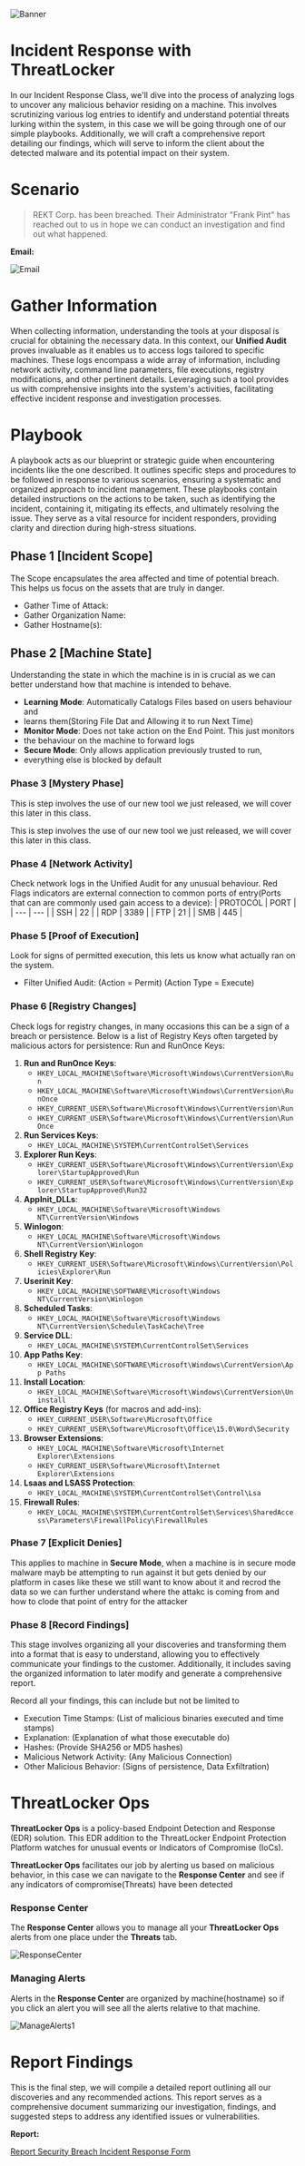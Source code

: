 ![Banner](https://www.notion.so/image/https%3A%2F%2Fprod-files-secure.s3.us-west-2.amazonaws.com%2F95fa80c9-fc09-41c7-a313-856f4155a90a%2F5a1947a3-a09e-4c51-94a1-8b6fffcf0521%2Fcomputer_fire_blog_extinguisher-01.png?table=block&id=d048762c-1984-419d-8fcd-a60cc03e9392&spaceId=95fa80c9-fc09-41c7-a313-856f4155a90a&width=2000&userId=c51186de-849a-4003-b8ae-be16e8b5d545&cache=v2)

# Incident Response with ThreatLocker

In our Incident Response Class, we'll dive into the process of analyzing logs
to uncover any malicious behavior residing on a machine. This involves
scrutinizing various log entries to identify and understand potential threats
lurking within the system, in this case we will be going through one of our
simple playbooks. Additionally, we will craft a comprehensive report detailing
our findings, which will serve to inform the client about the detected malware
and its potential impact on their system.

# Scenario

> REKT Corp. has been breached. Their Administrator "Frank Pint" has reached out
> to us in hope we can conduct an investigation and find out what happened.

**Email:**

![Email](https://curious-cloth-153.notion.site/image/https%3A%2F%2Fprod-files-secure.s3.us-west-2.amazonaws.com%2F95fa80c9-fc09-41c7-a313-856f4155a90a%2F76563e23-8e31-405c-8601-aae2feddb109%2FUntitled.png?table=block&id=a1e33980-3673-4128-81ae-9aea81b3334a&spaceId=95fa80c9-fc09-41c7-a313-856f4155a90a&width=1900&userId=&cache=v2)

# Gather Information

When collecting information, understanding the tools at your disposal is crucial
for obtaining the necessary data. In this context, our **Unified Audit** proves
invaluable as it enables us to access logs tailored to specific machines. These
logs encompass a wide array of information, including network activity, command
line parameters, file executions, registry modifications, and other pertinent
details. Leveraging such a tool provides us with comprehensive insights into the
system's activities, facilitating effective incident response and investigation
processes.

# Playbook

A playbook acts as our blueprint or strategic guide when encountering incidents
like the one described. It outlines specific steps and procedures to be followed
in response to various scenarios, ensuring a systematic and organized approach
to incident management. These playbooks contain detailed instructions on the
actions to be taken, such as identifying the incident, containing it, mitigating
its effects, and ultimately resolving the issue. They serve as a vital resource
for incident responders, providing clarity and direction during high-stress
situations.

## Phase 1 [Incident Scope]

The Scope encapsulates the area affected and time of potential breach. This helps
us focus on the assets that are truly in danger.

* Gather Time of Attack:
* Gather Organization Name:
* Gather Hostname(s):

## Phase 2 [Machine State]
Understanding the state in which the machine is in is crucial as we can better 
understand how that machine is intended to behave.
* **Learning Mode**: Automatically Catalogs Files based on users behaviour and 
* learns them(Storing File Dat and Allowing it to run Next Time)
* **Monitor Mode**: Does not take action on the End Point. This just monitors 
* the behaviour on the machine to forward logs
* **Secure Mode**: Only allows application previously trusted to run, 
* everything else is blocked by default

### Phase 3 [Mystery Phase]
This is step involves the use of our new tool we just released, we will 
cover this later in this class.

This is step involves the use of our new tool we just released, we will 
cover this later in this class.

### Phase 4 [Network Activity]
Check network logs in the Unified Audit for any unusual behaviour. 
Red Flags indicators are  external connection to common ports of 
entry(Ports that can are commonly used gain access to a device):
| PROTOCOL | PORT |
| --- | --- |
| SSH  | 22 |
| RDP | 3389 |
| FTP | 21 |
| SMB | 445 |

### Phase 5 [Proof of Execution]
Look for signs of permitted execution, this lets us know what actually ran on 
the system.
* Filter Unified Audit: (Action = Permit) (Action Type = Execute) 

### Phase 6 [Registry Changes]
Check logs for registry changes, in many occasions this can be a sign of a 
breach or persistence.
Below is a list of Registry Keys often targeted by malicious actors for 
persistence:
Run and RunOnce Keys:

1. **Run and RunOnce Keys**:
   - `HKEY_LOCAL_MACHINE\Software\Microsoft\Windows\CurrentVersion\Run`
   - `HKEY_LOCAL_MACHINE\Software\Microsoft\Windows\CurrentVersion\RunOnce`
   - `HKEY_CURRENT_USER\Software\Microsoft\Windows\CurrentVersion\Run`
   - `HKEY_CURRENT_USER\Software\Microsoft\Windows\CurrentVersion\RunOnce`
2. **Run Services Keys**:
   - `HKEY_LOCAL_MACHINE\SYSTEM\CurrentControlSet\Services`
3. **Explorer Run Keys**:
   - `HKEY_CURRENT_USER\Software\Microsoft\Windows\CurrentVersion\Explorer\StartupApproved\Run`
   - `HKEY_CURRENT_USER\Software\Microsoft\Windows\CurrentVersion\Explorer\StartupApproved\Run32`
4. **AppInit_DLLs**:
   - `HKEY_LOCAL_MACHINE\Software\Microsoft\Windows NT\CurrentVersion\Windows`
5. **Winlogon**:
   - `HKEY_LOCAL_MACHINE\Software\Microsoft\Windows NT\CurrentVersion\Winlogon`
6. **Shell Registry Key**:
   - `HKEY_CURRENT_USER\Software\Microsoft\Windows\CurrentVersion\Policies\Explorer\Run`
7. **Userinit Key**:
   - `HKEY_LOCAL_MACHINE\SOFTWARE\Microsoft\Windows NT\CurrentVersion\Winlogon`
8. **Scheduled Tasks**:
   - `HKEY_LOCAL_MACHINE\Software\Microsoft\Windows NT\CurrentVersion\Schedule\TaskCache\Tree`
9. **Service DLL**:
   - `HKEY_LOCAL_MACHINE\SYSTEM\CurrentControlSet\Services`
10. **App Paths Key**:
    - `HKEY_LOCAL_MACHINE\SOFTWARE\Microsoft\Windows\CurrentVersion\App Paths`
11. **Install Location**:
    - `HKEY_LOCAL_MACHINE\Software\Microsoft\Windows\CurrentVersion\Uninstall`
12. **Office Registry Keys** (for macros and add-ins):
    - `HKEY_CURRENT_USER\Software\Microsoft\Office`
    - `HKEY_CURRENT_USER\Software\Microsoft\Office\15.0\Word\Security`
13. **Browser Extensions**:
    - `HKEY_LOCAL_MACHINE\Software\Microsoft\Internet Explorer\Extensions`
    - `HKEY_CURRENT_USER\Software\Microsoft\Internet Explorer\Extensions`
14. **Lsaas and LSASS Protection**:
    - `HKEY_LOCAL_MACHINE\SYSTEM\CurrentControlSet\Control\Lsa`
15. **Firewall Rules**:
    - `HKEY_LOCAL_MACHINE\SYSTEM\CurrentControlSet\Services\SharedAccess\Parameters\FirewallPolicy\FirewallRules`
### Phase 7 [Explicit Denies]
This applies to machine in **Secure Mode**, when a machine is in secure mode 
malware mayb be attempting to run against it but gets denied by our platform 
in cases like these we still want to know about it and recrod the data so we 
can further understand where the attakc is coming from and how to clode that 
point of entry for the attacker

### Phase 8 [Record Findings]
This stage involves organizing all your discoveries and transforming them 
into a format that is easy to understand, allowing you to effectively 
communicate your findings to the customer. Additionally, it includes saving the 
organized information to later modify and generate a comprehensive report. 

Record all your findings, this can include but not be limited to

* Execution Time Stamps: (List of malicious binaries executed and time stamps)
* Explanation: (Explanation of what those executable do)
* Hashes: (Provide SHA256 or MD5 hashes)
* Malicious Network Activity: (Any Malicious Connection)
* Other Malicious Behavior: (Signs of persistence, Data Exfiltration)

# ThreatLocker Ops

**ThreatLocker Ops** is a policy-based Endpoint Detection and Response (EDR)
solution. This EDR addition to the ThreatLocker Endpoint Protection Platform
watches for unusual events or Indicators of Compromise (IoCs).

**ThreatLocker Ops** facilitates our job by alerting us based on malicious
behavior, in this case we can navigate to the **Response Center** and see if any
indicators of compromise(Threats) have been detected

### Response Center
The **Response Center** allows you to manage all your **ThreatLocker Ops** 
alerts from one place under the **Threats** tab. 

![ResponseCenter](https://curious-cloth-153.notion.site/image/https%3A%2F%2Fprod-files-secure.s3.us-west-2.amazonaws.com%2F95fa80c9-fc09-41c7-a313-856f4155a90a%2Fc327b279-dc7c-4c99-980b-9535f5945605%2FUntitled.png?table=block&id=8a21489f-ef50-406a-aedf-5543dba9880c&spaceId=95fa80c9-fc09-41c7-a313-856f4155a90a&width=2000&userId=&cache=v2)

### Managing Alerts
Alerts in the **Response Center** are organized by machine(hostname) so if you 
click an alert you will see all the alerts relative to that machine.

![ManageAlerts1](https://curious-cloth-153.notion.site/image/https%3A%2F%2Fprod-files-secure.s3.us-west-2.amazonaws.com%2F95fa80c9-fc09-41c7-a313-856f4155a90a%2Fce358ff6-8ea6-4356-aa50-586a5ae9557d%2FUntitled.png?table=block&id=fb998b7f-f395-4c21-9eb0-a1ed82db1c4b&spaceId=95fa80c9-fc09-41c7-a313-856f4155a90a&width=2000&userId=&cache=v2)
# Report Findings

This is the final step, we will compile a detailed report outlining all our 
discoveries and any recommended actions. This report serves as a comprehensive document
summarizing our investigation, findings, and suggested steps to address any
identified issues or vulnerabilities.

**Report:**

[Report Security Breach Incident Response Form](Report/Security_Breach_Incident_Response_Form.docx)

